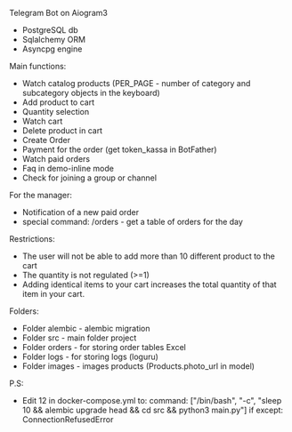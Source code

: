 Telegram Bot on Aiogram3
- PostgreSQL db
- Sqlalchemy ORM
- Asyncpg engine

Main functions:
- Watch catalog products (PER_PAGE - number of category and subcategory objects in the keyboard)
- Add product to cart
- Quantity selection
- Watch cart
- Delete product in cart
- Create Order
- Payment for the order (get token_kassa in BotFather)
- Watch paid orders
- Faq in demo-inline mode
- Сheck for joining a group or channel

For the manager:
- Notification of a new paid order
- special command: /orders - get a table of orders for the day

Restrictions:
- The user will not be able to add more than 10 different product to the cart
- The quantity is not regulated (>=1)
- Adding identical items to your cart increases the total quantity of that item in your cart.

Folders:
- Folder alembic - alembic migration
- Folder src - main folder project
- Folder orders - for storing order tables Excel
- Folder logs - for storing logs (loguru)
- Folder images - images products (Products.photo_url in model)

P.S:
- Edit 12 in docker-compose.yml to: 
  command: ["/bin/bash", "-c", "sleep 10 && alembic upgrade head && cd src && python3 main.py"]
if except: ConnectionRefusedError
